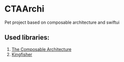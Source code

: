 # CTAArchi
Pet project based on composable architecture and swiftui

## Used libraries:
1. [The Composable Architecture](https://github.com/pointfreeco/swift-composable-architecture)
2. [Kingfisher](https://github.com/onevcat/Kingfisher)
